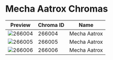 # Mecha Aatrox Chromas



| Preview | Chroma ID | Name |
|---------|-----------|------|
| ![266004](https://raw.communitydragon.org/latest/plugins/rcp-be-lol-game-data/global/default/v1/champion-chroma-images/266/266004.png) | 266004 | Mecha Aatrox |
| ![266005](https://raw.communitydragon.org/latest/plugins/rcp-be-lol-game-data/global/default/v1/champion-chroma-images/266/266005.png) | 266005 | Mecha Aatrox |
| ![266006](https://raw.communitydragon.org/latest/plugins/rcp-be-lol-game-data/global/default/v1/champion-chroma-images/266/266006.png) | 266006 | Mecha Aatrox |